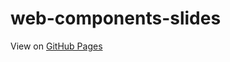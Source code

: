 # web-components-slides

View on [GitHub Pages](http://joshknutson.github.io/web-components-slides/)